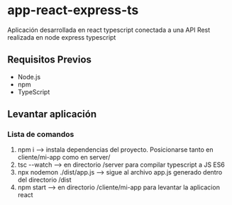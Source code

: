 # app-react-express-ts

Aplicación desarrollada en react typescript conectada a una API Rest realizada en node express typescript

## Requisitos Previos

- Node.js 
- npm 
- TypeScript 

## Levantar aplicación

### Lista de comandos
1. npm i --> instala dependencias del proyecto. Posicionarse tanto en cliente/mi-app como en server/
2. tsc --watch --> en directorio /server para compilar typescript a JS ES6
3. npx nodemon ./dist/app.js --> sigue al archivo app.js generado dentro del directorio /dist
4. npm start --> en directorio /cliente/mi-app para levantar la aplicacion react
